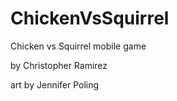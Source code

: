 ﻿# ChickenVsSquirrel
Chicken vs Squirrel mobile game

by Christopher Ramirez

art by Jennifer Poling